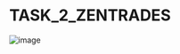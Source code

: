 # TASK_2_ZENTRADES
![image](https://github.com/KomalP0511/TASK_2_ZENTRADES/assets/122306935/dc9ba32a-cd35-4138-b1de-726344b3934d)
